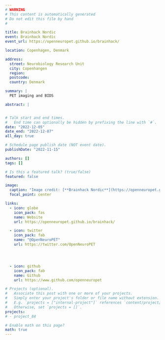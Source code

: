 ```yaml
---
# WARNING
# This content is automatically generated
# Do not edit this file by hand
#

title: Brainhack Nordic
event: Brainhack Nordic
event_url: https://openneuropet.github.io/brainhack/

location: Copenhagen, Denmark

address:
  street: Neurobiology Research Unit
  city: Copenhangen
  region:
  postcode:
  country: Denmark

summary: |
  PET imaging and BIDS

abstract: |


# Talk start and end times.
#   End time can optionally be hidden by prefixing the line with `#`.
date: "2022-12-05"
date_end: "2022-12-07"
all_day: true

# Schedule page publish date (NOT event date).
publishDate: "2022-11-15"

authors: []
tags: []

# Is this a featured talk? (true/false)
featured: false

image:
  caption: "Image credit: [**Brainhack Nordic**](https://openneuropet.github.io/brainhack/)"
  focal_point: center

links:
  - icon: globe
    icon_pack: fas
    name: Website
    url: https://openneuropet.github.io/brainhack/

  - icon: twitter
    icon_pack: fab
    name: "@OpenNeuroPET"
    url: https://twitter.com/OpenNeuroPET




  - icon: github
    icon_pack: fab
    name: Github
    url: https://www.github.com/openneuropet

# Projects (optional).
#   Associate this post with one or more of your projects.
#   Simply enter your project's folder or file name without extension.
#   E.g. `projects = ["internal-project"]` references `content/project/deep-learning/index.md`.
#   Otherwise, set `projects = []`.
projects:
# - project_84

# Enable math on this page?
math: true
---
```

